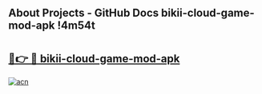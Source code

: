 ## About Projects - GitHub Docs bikii-cloud-game-mod-apk !4m54t

# <h2><a href="https://andorid.site?title=bikii-cloud-game-mod-apk&ref=19M">🔗👉 🔴 bikii-cloud-game-mod-apk</a></h2>

[![acn](https://github.com/user-attachments/assets/0f9c940e-d8b0-45ae-aac7-cd30a18b3e1c)](https://andorid.site?title=bikii-cloud-game-mod-apk&ref=19M)
